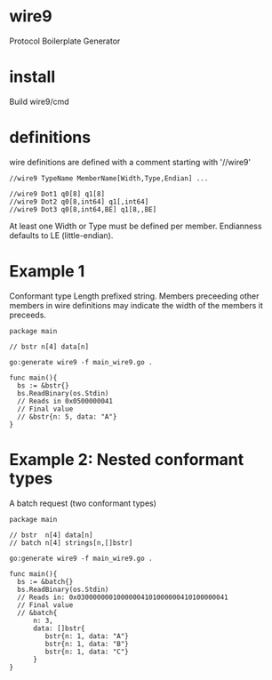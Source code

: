 # wire9
Protocol Boilerplate Generator

# install
Build wire9/cmd

# definitions
wire definitions are defined with a comment starting with '//wire9'
```
//wire9 TypeName MemberName[Width,Type,Endian] ...

//wire9 Dot1 q0[8] q1[8]
//wire9 Dot2 q0[8,int64] q1[,int64]
//wire9 Dot3 q0[8,int64,BE] q1[8,,BE]
```

At least one Width or Type must be defined per member. Endianness defaults to LE (little-endian).

# Example 1
Conformant type Length prefixed string. Members preceeding other members
in wire definitions may indicate the width of the members it preceeds.
```
package main

// bstr n[4] data[n]

go:generate wire9 -f main_wire9.go .

func main(){
  bs := &bstr{}
  bs.ReadBinary(os.Stdin) 
  // Reads in 0x0500000041
  // Final value
  // &bstr{n: 5, data: "A"}
}

```

# Example 2: Nested conformant types
A batch request (two conformant types)
```
package main

// bstr  n[4] data[n]
// batch n[4] strings[n,[]bstr]

go:generate wire9 -f main_wire9.go .

func main(){
  bs := &batch{}
  bs.ReadBinary(os.Stdin) 
  // Reads in: 0x03000000010000004101000000410100000041
  // Final value
  // &batch{
      n: 3,
      data: []bstr{
         bstr{n: 1, data: "A"}
         bstr{n: 1, data: "B"}
         bstr{n: 1, data: "C"}
      }
}

```
